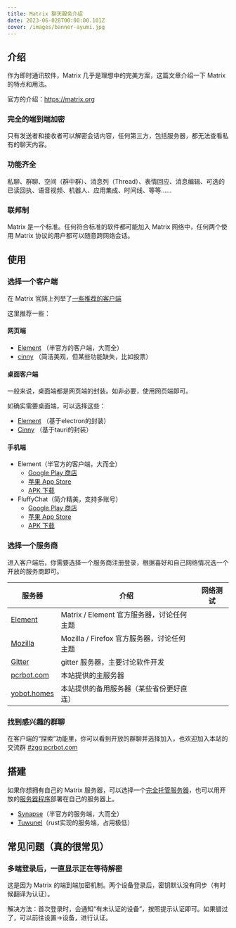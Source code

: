 ```yaml
---
title: Matrix 聊天服务介绍
date: 2023-06-028T00:00:00.101Z
cover: /images/banner-ayumi.jpg
---
```


## 介绍

作为即时通讯软件，Matrix 几乎是理想中的完美方案，这篇文章介绍一下 Matrix 的特点和用法。

官方的介绍：<https://matrix.org>

### 完全的端到端加密

只有发送者和接收者可以解密会话内容，任何第三方，包括服务器，都无法查看私有的聊天内容。

### 功能齐全

私聊、群聊、空间（群中群）、消息列（Thread）、表情回应、消息编辑、可选的已读回执、语音视频、机器人、应用集成、时间线、等等……

### 联邦制

Matrix 是一个标准。任何符合标准的软件都可能加入 Matrix 网络中，任何两个使用 Matrix 协议的用户都可以随意跨网络会话。

## 使用

### 选择一个客户端

在 Matrix 官网上列举了[一些推荐的客户端](https://matrix.org/ecosystem/clients/)

这里推荐一些：

#### 网页端

- [Element](http://app.element.io/) （半官方的客户端，大而全）
- [cinny](https://app.cinny.in/) （简洁美观，但某些功能缺失，比如投票）

#### 桌面客户端

一般来说，桌面端都是网页端的封装。如非必要，使用网页端即可。

如确实需要桌面端，可以选择这些：

- [Element](https://github.com/element-hq/element-desktop/releases/latest) （基于electron的封装）
- [Cinny](https://github.com/cinnyapp/cinny-desktop/releases/latest) （基于tauri的封装）

#### 手机端

- Element（半官方的客户端，大而全）
    - [Google Play 商店](https://play.google.com/store/apps/details?id=im.vector.app)
    - [苹果 App Store](https://apps.apple.com/app/id1631335820)
    - [APK 下载](https://github.com/element-hq/element-android/releases/latest)
- FluffyChat（简介精美，支持多账号）
    - [Google Play 商店](https://play.google.com/store/apps/details?id=chat.fluffy.fluffychat)
    - [苹果 App Store](https://apps.apple.com/app/fluffychat/id1551469600)
    - [APK 下载](https://github.com/krille-chan/fluffychat/releases/latest)

### 选择一个服务商

进入客户端后，你需要选择一个服务商注册登录，根据喜好和自己网络情况选一个开放的服务商即可。

| 服务器                                   | 介绍                                       | 网络测试                                                                                   |
| ---------------------------------------- | ------------------------------------------ | ------------------------------------------------------------------------------------------ |
| [Element](https://app.element.io/)       | Matrix / Element 官方服务器，讨论任何主题  | <span class="ping" ping="https://matrix.org/_matrix/federation/v1/version"></span>         |
| [Mozilla](https://chat.mozilla.org/)     | Mozilla / Firefox 官方服务器，讨论任何主题 | <span class="ping" ping="https://mozilla.modular.im/_matrix/federation/v1/version"></span> |
| [Gitter](https://https://app.gitter.im/) | gitter 服务器，主要讨论软件开发            | <span class="ping" ping="https://gitter.ems.host/_matrix/federation/v1/version"></span>    |
| [pcrbot.com](https://matrix.pcrbot.com/) | 本站提供的主服务器                         | <span class="ping" ping="https://matrix.pcrbot.com/_matrix/federation/v1/version"></span>  |
| [yobot.homes](https://chat.yobot.homes/) | 本站提供的备用服务器（某些省份更好直连）   | <span class="ping" ping="https://matrix.yobot.homes/_matrix/federation/v1/version"></span> |

<script>
document.addEventListener("DOMContentLoaded", function () {
    Array.from(document.getElementsByClassName('ping')).forEach(async function (element) {
        const observer = new IntersectionObserver(entries => {
            entries.forEach(entry => {
                if (entry.isIntersecting) {
                    observer.unobserve(element);
                    (async function() {
                        element.textContent = '延迟:';
                        const url = element.getAttribute('ping');
                        for (let i = 0; i < 4; i++) {
                            const now = new Date().getTime();
                            try {
                                await fetch(url, { method: 'GET', mode: 'no-cors' });
                                const latency = new Date().getTime() - now;
                                const indicator = latency < 200 ? '🟢' : '🟡';
                                element.textContent += ` ${indicator} ${latency}ms`;
                            } catch {
                                element.textContent += ' 🔴 不可用';
                            }
                            await new Promise(resolve => setTimeout(resolve, 1000));
                        }
                    })();
                }
            });
        })
        observer.observe(element);
    });
});
</script>

### 找到感兴趣的群聊

在客户端的“探索”功能里，你可以看到开放的群聊并选择加入，也欢迎加入本站的交流群 [#zgq:pcrbot.com](https://matrix.to/#/#zgq:pcrbot.com)

## 搭建

如果你想拥有自己的 Matrix 服务器，可以选择一个[完全托管服务器](https://matrix.org/ecosystem/hosting/)，也可以用开放的[服务器程序](https://matrix.org/ecosystem/servers/)部署在自己的服务器上。

- [Synapse](https://element-hq.github.io/synapse/latest/setup/installation.html)（半官方的服务端，大而全）
- [Tuwunel](https://matrix-construct.github.io/tuwunel/introduction.html)（rust实现的服务端，占用极低）

## 常见问题（真的很常见）

### 多端登录后，一直显示正在等待解密

这是因为 Matrix 的端到端加密机制。两个设备登录后，密钥默认没有同步（有时候翻译为认证）。

解决方法：首次登录时，会通知“有未认证的设备”，按照提示认证即可。如果错过了，可以前往设置->设备，进行认证。
